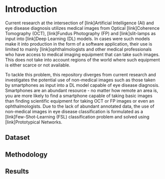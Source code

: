 # Introduction
Current research at the intersection of [link]Artificial Intelligence (AI) and eye disease diagnosis utilizes medical images from Optical [link]Coherence Tomography (OCT), [link]Fundus Photography (FP) and [link]slit-lamps as input into [link]Deep Learning (DL) models. In cases were such models make it into production in the form of a software application, their use is limited to mainly [link]ophthalmologists and other medical professionals who have access to medical imaging equipment that can take such images. This does not take into account regions of the world where such equipment is either scarce or not available.

To tackle this problem, this repository diverges from current research and investigates the potential use of non-medical images such as those taken by smartphones as input into a DL model capable of eye disease diagnosis. Smartphones are an abundant resource - no matter how remote an area is, you are more likely to find a smartphone capable of taking basic images than finding scientific equipment for taking OCT or FP images or even an ophthalmologists. Due to the lack of abundant annotated data, the use of non-medical images in eye disease classification is formulated as a [link]Few-Shot-Learning (FSL) classification problem and solved using [link]Prototypical Networks.

## Dataset

## Methodology

## Results